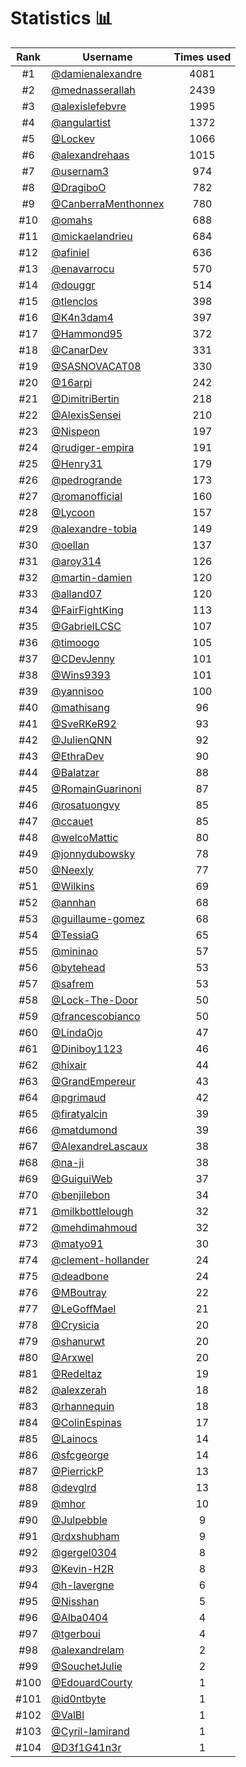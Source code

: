 # Statistics 📊

|Rank|Username|Times used|
:--------:|--------|:--------:|
|#1|[@damienalexandre](https://github.com/damienalexandre)|4081|
|#2|[@mednasserallah](https://github.com/mednasserallah)|2439|
|#3|[@alexislefebvre](https://github.com/alexislefebvre)|1995|
|#4|[@angulartist](https://github.com/angulartist)|1372|
|#5|[@Lockev](https://github.com/Lockev)|1066|
|#6|[@alexandrehaas](https://github.com/alexandrehaas)|1015|
|#7|[@usernam3](https://github.com/usernam3)|974|
|#8|[@DragiboO](https://github.com/DragiboO)|782|
|#9|[@CanberraMenthonnex](https://github.com/CanberraMenthonnex)|780|
|#10|[@omahs](https://github.com/omahs)|688|
|#11|[@mickaelandrieu](https://github.com/mickaelandrieu)|684|
|#12|[@afiniel](https://github.com/afiniel)|636|
|#13|[@enavarrocu](https://github.com/enavarrocu)|570|
|#14|[@douggr](https://github.com/douggr)|514|
|#15|[@tlenclos](https://github.com/tlenclos)|398|
|#16|[@K4n3dam4](https://github.com/K4n3dam4)|397|
|#17|[@Hammond95](https://github.com/Hammond95)|372|
|#18|[@CanarDev](https://github.com/CanarDev)|331|
|#19|[@SASNOVACAT08](https://github.com/SASNOVACAT08)|330|
|#20|[@16arpi](https://github.com/16arpi)|242|
|#21|[@DimitriBertin](https://github.com/DimitriBertin)|218|
|#22|[@AlexisSensei](https://github.com/AlexisSensei)|210|
|#23|[@Nispeon](https://github.com/Nispeon)|197|
|#24|[@rudiger-empira](https://github.com/rudiger-empira)|191|
|#25|[@Henry31](https://github.com/Henry31)|179|
|#26|[@pedrogrande](https://github.com/pedrogrande)|173|
|#27|[@romanofficial](https://github.com/romanofficial)|160|
|#28|[@Lycoon](https://github.com/Lycoon)|157|
|#29|[@alexandre-tobia](https://github.com/alexandre-tobia)|149|
|#30|[@oellan](https://github.com/oellan)|137|
|#31|[@aroy314](https://github.com/aroy314)|126|
|#32|[@martin-damien](https://github.com/martin-damien)|120|
|#33|[@alland07](https://github.com/alland07)|120|
|#34|[@FairFightKing](https://github.com/FairFightKing)|113|
|#35|[@GabrielLCSC](https://github.com/GabrielLCSC)|107|
|#36|[@timoogo](https://github.com/timoogo)|105|
|#37|[@CDevJenny](https://github.com/CDevJenny)|101|
|#38|[@Wins9393](https://github.com/Wins9393)|101|
|#39|[@yannisoo](https://github.com/yannisoo)|100|
|#40|[@mathisang](https://github.com/mathisang)|96|
|#41|[@SveRKeR92](https://github.com/SveRKeR92)|93|
|#42|[@JulienQNN](https://github.com/JulienQNN)|92|
|#43|[@EthraDev](https://github.com/EthraDev)|90|
|#44|[@Balatzar](https://github.com/Balatzar)|88|
|#45|[@RomainGuarinoni](https://github.com/RomainGuarinoni)|87|
|#46|[@rosatuongvy](https://github.com/rosatuongvy)|85|
|#47|[@ccauet](https://github.com/ccauet)|85|
|#48|[@welcoMattic](https://github.com/welcoMattic)|80|
|#49|[@jonnydubowsky](https://github.com/jonnydubowsky)|78|
|#50|[@Neexly](https://github.com/Neexly)|77|
|#51|[@Wilkins](https://github.com/Wilkins)|69|
|#52|[@annhan](https://github.com/annhan)|68|
|#53|[@guillaume-gomez](https://github.com/guillaume-gomez)|68|
|#54|[@TessiaG](https://github.com/TessiaG)|65|
|#55|[@mininao](https://github.com/mininao)|57|
|#56|[@bytehead](https://github.com/bytehead)|53|
|#57|[@safrem](https://github.com/safrem)|53|
|#58|[@Lock-The-Door](https://github.com/Lock-The-Door)|50|
|#59|[@francescobianco](https://github.com/francescobianco)|50|
|#60|[@LindaOjo](https://github.com/LindaOjo)|47|
|#61|[@Diniboy1123](https://github.com/Diniboy1123)|46|
|#62|[@hixair](https://github.com/hixair)|44|
|#63|[@GrandEmpereur](https://github.com/GrandEmpereur)|43|
|#64|[@pgrimaud](https://github.com/pgrimaud)|42|
|#65|[@firatyalcin](https://github.com/firatyalcin)|39|
|#66|[@matdumond](https://github.com/matdumond)|39|
|#67|[@AlexandreLascaux](https://github.com/AlexandreLascaux)|38|
|#68|[@na-ji](https://github.com/na-ji)|38|
|#69|[@GuiguiWeb](https://github.com/GuiguiWeb)|37|
|#70|[@benjilebon](https://github.com/benjilebon)|34|
|#71|[@milkbottlelough](https://github.com/milkbottlelough)|32|
|#72|[@mehdimahmoud](https://github.com/mehdimahmoud)|32|
|#73|[@matyo91](https://github.com/matyo91)|30|
|#74|[@clement-hollander](https://github.com/clement-hollander)|24|
|#75|[@deadbone](https://github.com/deadbone)|24|
|#76|[@MBoutray](https://github.com/MBoutray)|22|
|#77|[@LeGoffMael](https://github.com/LeGoffMael)|21|
|#78|[@Crysicia](https://github.com/Crysicia)|20|
|#79|[@shanurwt](https://github.com/shanurwt)|20|
|#80|[@Arxwel](https://github.com/Arxwel)|20|
|#81|[@Redeltaz](https://github.com/Redeltaz)|19|
|#82|[@alexzerah](https://github.com/alexzerah)|18|
|#83|[@rhannequin](https://github.com/rhannequin)|18|
|#84|[@ColinEspinas](https://github.com/ColinEspinas)|17|
|#85|[@Lainocs](https://github.com/Lainocs)|14|
|#86|[@sfcgeorge](https://github.com/sfcgeorge)|14|
|#87|[@PierrickP](https://github.com/PierrickP)|13|
|#88|[@devglrd](https://github.com/devglrd)|13|
|#89|[@mhor](https://github.com/mhor)|10|
|#90|[@Julpebble](https://github.com/Julpebble)|9|
|#91|[@rdxshubham](https://github.com/rdxshubham)|9|
|#92|[@gergel0304](https://github.com/gergel0304)|8|
|#93|[@Kevin-H2R](https://github.com/Kevin-H2R)|8|
|#94|[@h-lavergne](https://github.com/h-lavergne)|6|
|#95|[@Nisshan](https://github.com/Nisshan)|5|
|#96|[@Alba0404](https://github.com/Alba0404)|4|
|#97|[@tgerboui](https://github.com/tgerboui)|4|
|#98|[@alexandrelam](https://github.com/alexandrelam)|2|
|#99|[@SouchetJulie](https://github.com/SouchetJulie)|2|
|#100|[@EdouardCourty](https://github.com/EdouardCourty)|1|
|#101|[@id0ntbyte](https://github.com/id0ntbyte)|1|
|#102|[@ValBl](https://github.com/ValBl)|1|
|#103|[@Cyril-lamirand](https://github.com/Cyril-lamirand)|1|
|#104|[@D3f1G41n3r](https://github.com/D3f1G41n3r)|1|

